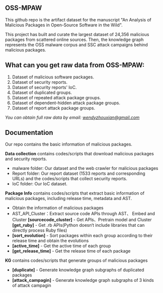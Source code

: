## OSS-MPAW 

This github repo is the artifact dataset for the manuscript "An Analysis of Malicious Packages in Open-Source Software in the Wild".

This project has built and curate the largest dataset of 24,356 malicious packages from scattered online sources. Then, the knowledge graph represents the OSS malware corpus and SSC attack campaigns behind malicious packages.

## What can you get raw data from OSS-MPAW:

1. Dataset of malicious software packages.
2. Dataset of security reports.
3. Dataset of security reports' IoC.
3. Dataset of duplicated groups.
4. Dataset of repeated attack package groups.
5. Dataset of dependent-hidden attack package groups.
6. Dataset of report attack package groups. 

*You can obtain full raw data by email: <wendyzhouxian@gmail.com>*


## Documentation

Our repo contains the basic information of malicious packages. 

**Data collection** contains codes/scripts that download malicious packages and security reports.

- malware folder: Our dataset and the web crawler for malicious packages
- Report folder: Our report dataset (1533 reports and corresponding URLs) and the codes/scripts that collect security reports.
- IoC folder: Our IoC dataset.

**Package Info** contains codes/scripts that extract basic information of malicious packages, including release time, metadata and AST. 

- Obtain the information of malicious packages
- AST_API_Cluster：Extract source code APIs through AST、 Embed and Cluster
 **[sourcecode_cluster]** - Get APIs、Pretrain model and Cluster
 **[get_ruby]** - Get .rb APIs(Python doesn‘t include libraries that can directly process Ruby files)
- **[sort_evolution]** - Sort packages within each group according to their release time and obtain the evolutions
- **[active_time]** - Get the active time of each group
- **[get_release_time]** - Get the release time of each package


**KG** contains codes/scripts that generate groups of malicious packages

- **[duplicate]** -  Generate knowledge graph subgraphs of duplicated packages
- **[attack_campagin]** -  Generate knowledge graph subgraphs of 3 kinds of attack campagin
